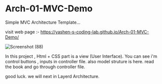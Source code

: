 # Arch-01-MVC-Demo
Simple MVC Architecture Template...


visit web page :- https://yashen-s-coding-lab.github.io/Arch-01-MVC-Demo/

![Screenshot (88)](https://github.com/Yashen-s-Coding-Lab/Arch-01-MVC-Demo/assets/106151460/b5d90280-f3eb-41b0-9e02-532d418b9476)



In this project ,  Html + CSS part is a view (User Interface).
You can see i'm control buttons , inputs in controller file.
also model struture is here.
read the book and go through controller file.

good luck. we will next in Layerd Architecture.
